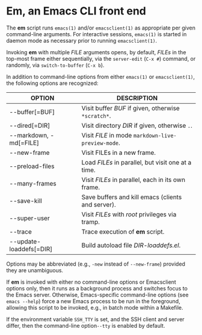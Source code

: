 # Em, an Emacs CLI front end
The __em__ script runs `emacs(1)` and/or `emacsclient(1)` as appropriate per
given command-line arguments. For interactive sessions, `emacs(1)` is
started in daemon mode as necessary prior to running `emacsclient(1)`.

Invoking __em__ with multiple _FILE_ arguments opens, by default,
_FILEs_ in the top-most frame either sequentially, via the
`server-edit` (`C-x #`) command, or randomly, via `switch-to-buffer`
(`C-x b`).

In addition to command-line options from either `emacs(1)` or `emacsclient(1)`,
the following options are recognized:

  OPTION                 | DESCRIPTION
  -----------------------|------------
  --buffer[=BUF]         | Visit buffer _BUF_ if given, otherwise `*scratch*`.
  --dired[=DIR]          | Visit directory _DIR_ if given, otherwise `.`.
  --markdown, -md[=FILE] | Visit _FILE_ in mode `markdown-live-preview-mode`.
  --new-frame            | Visit FILEs in a new frame.
  --preload-files        | Load _FILEs_ in parallel, but visit one at a time.
  --many-frames          | Visit _FILEs_ in parallel, each in its own frame.
  --save-kill            | Save buffers and kill emacs (clients and server).
  --super-user           | Visit _FILEs_ with _root_ privileges via tramp.
  --trace                | Trace execution of __em__ script.
  --update-loaddefs[=DIR]| Build autoload file _DIR-loaddefs.el_.

Options may be abbreviated (e.g., `-new` instead of `--new-frame`)
provided they are unambiguous.

If __em__ is invoked with either no command-line options or
Emacsclient options only, then it runs as a background process and
switches focus to the Emacs server. Otherwise, Emacs-specific
command-line options (see `emacs --help`) force a new Emacs process
to be run in the foreground, allowing this script to be invoked,
e.g., in batch mode within a Makefile.

If the environment variable `SSH_TTY` is set, and the SSH client and server
differ, then the command-line option`--tty`  is enabled by default.
